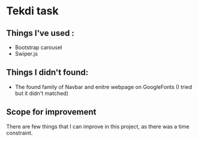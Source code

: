
# Tekdi task 


## Things I've used :
* Bootstrap carousel
* Swiper.js

## Things I didn't found:
* The found family of Navbar and enitre webpage on GoogleFonts (I tried but it didn't matched)

## Scope for improvement
There are few things that I can improve in this project, as there was a time constraint.



